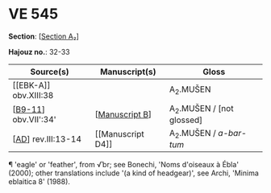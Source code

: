 # VE 545

**Section**: [[Section A₂]]

**Hajouz no.**: 32-33

| Source(s)              | Manuscript(s)     | Gloss                               |
| ---------------------- | ----------------- | ----------------------------------- |
| [[EBK-A]] obv.XIII:38          |                   | A<sub>2</sub>.MUŠEN                 |
| [[B9-11]] obv.VII':34' | [[Manuscript B]]  | A<sub>2</sub>.MUŠEN / [not glossed] |
| [[AD]] rev.III:13-14   | [[Manuscript D4]] | A<sub>2</sub>.MUŠEN / *a-bar-tum*   |

¶ 'eagle' or 'feather', from √ʾbr; see Bonechi, 'Noms d'oiseaux à Ébla' (2000); other translations include '(a kind of headgear)', see Archi, 'Minima eblaitica 8' (1988).

[//begin]: # "Autogenerated link references for markdown compatibility"
[Section A₂]: <Section A₂> "Section A₂"
[EBK]: EBK "MEE 4, 115 +"
[B9-11]: B9-11 "MEE 4, 9 + MEE 4, 10 + MEE 4, 11 = TM.75.G.2004+TM.75.G.2001+TM.75.G.2003"
[Manuscript B]: <Manuscript B> "Manuscript B"
[AD]: AD "MEE 4, 40 = TM.75.G.1426"
[//end]: # "Autogenerated link references"
